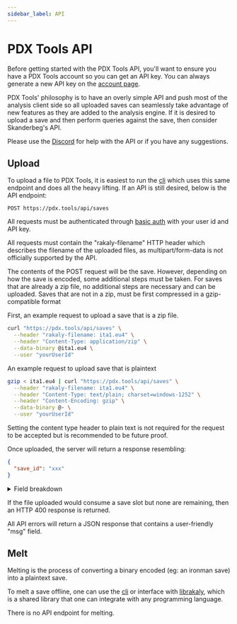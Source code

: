 ```yaml
---
sidebar_label: API
---
```


# PDX Tools API

Before getting started with the PDX Tools API, you'll want to ensure you
have a PDX Tools account so you can get an API key. You can always
generate a new API key on the [account page](pathname:///account).

PDX Tools' philosophy is to have an overly simple API and push most of
the analysis client side so all uploaded saves can seamlessly take
advantage of new features as they are added to the analysis engine. If
it is desired to upload a save and then perform queries against the
save, then consider Skanderbeg's API.

Please use the [Discord](https://discord.gg/rCpNWQW) for help
with the API or if you have any suggestions.

## Upload

To upload a file to PDX Tools, it is easiest to run the [cli](https://github.com/rakaly/cli) which uses
this same endpoint and does all the heavy lifting. If an API is still
desired, below is the API endpoint:

```plain
POST https://pdx.tools/api/saves
```

All requests must be authenticated through [basic auth](https://en.wikipedia.org/wiki/Basic_access_authentication)
with your user id and API key.

All requests must contain the "rakaly-filename" HTTP header which
describes the filename of the uploaded files, as multipart/form-data is
not officially supported by the API.

The contents of the POST request will be the save. However, depending on
how the save is encoded, some additional steps must be taken. For saves
that are already a zip file, no additional steps are necessary and can
be uploaded. Saves that are not in a zip, must be first compressed in a
gzip-compatible format

First, an example request to upload a save that is a zip file.

```bash
curl "https://pdx.tools/api/saves" \
  --header "rakaly-filename: ita1.eu4" \
  --header "Content-Type: application/zip" \
  --data-binary @ita1.eu4 \
  --user "yourUserId"
```

An example request to upload save that is plaintext

```bash
gzip < ita1.eu4 | curl "https://pdx.tools/api/saves" \
  --header "rakaly-filename: ita1.eu4" \
  --header "Content-Type: text/plain; charset=windows-1252" \
  --header "Content-Encoding: gzip" \
  --data-binary @- \
  --user "yourUserId"
```

Setting the content type header to plain text is not required for the
request to be accepted but is recommended to be future proof.

Once uploaded, the server will return a response resembling:

```json
{
  "save_id": "xxx"
}
```

<details>
  <summary>Field breakdown</summary>
  <dl>
    <dt>save_id</dt>
    <dd>
      The unique identifier for the uploaded save. The save will be publicly
      hosted at /eu4/saves/xxx
    </dd>
  </dl>
</details>

If the file uploaded would consume a save slot but none are remaining,
then an HTTP 400 response is returned.

All API errors will return a JSON response that contains a user-friendly
"msg" field.

## Melt

Melting is the process of converting a binary encoded (eg: an ironman
save) into a plaintext save.

To melt a save offline, one can use the [cli](https://github.com/rakaly/cli) or interface with
[librakaly](https://github.com/rakaly/librakaly), which is a
shared library that one can integrate with any programming language.

There is no API endpoint for melting.
